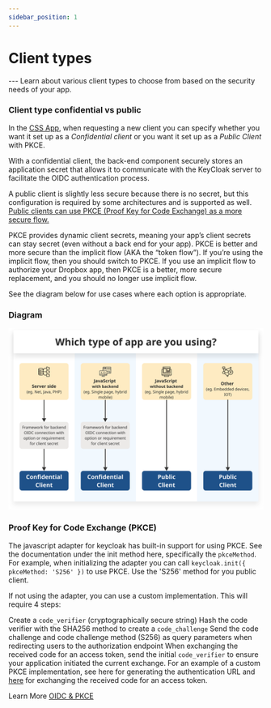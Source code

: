 ```yaml
---
sidebar_position: 1
---
```


# Client types

--- Learn about various client types to choose from based on the security needs of your app.

### Client type confidential vs public

In the [CSS App](https://bcgov.github.io/sso-requests), when requesting a new client you can specify whether you want it set up as a _Confidential client_ or you want it set up as a _Public Client_ with PKCE.

With a confidential client, the back-end component securely stores an application secret that allows it to communicate with the KeyCloak server to facilitate the OIDC authentication process.

A public client is slightly less secure because there is no secret, but this configuration is required by some architectures and is supported as well. [Public clients can use PKCE (Proof Key for Code Exchange) as a more secure flow.](client-types#proof-key-for-code-exchange-pkce)

PKCE provides dynamic client secrets, meaning your app’s client secrets can stay secret (even without a back end for your app). PKCE is better and more secure than the implicit flow (AKA the “token flow”). If you’re using the implicit flow, then you should switch to PKCE. If you use an implicit flow to authorize your Dropbox app, then PKCE is a better, more secure replacement, and you should no longer use implicit flow.

See the diagram below for use cases where each option is appropriate.

### Diagram

![Private vs Confidential](client_type_Dec2023.svg)

### Proof Key for Code Exchange (PKCE)

The javascript adapter for keycloak has built-in support for using PKCE. See the documentation under the init method here, specifically the `pkceMethod`. For example, when initializing the adapter you can call `keycloak.init({ pkceMethod: 'S256' })` to use PKCE. Use the 'S256' method for you public client.

If not using the adapter, you can use a custom implementation. This will require 4 steps:

Create a `code_verifier` (cryptographically secure string)
Hash the code verifier with the SHA256 method to create a `code_challenge`
Send the code challenge and code challenge method (S256) as query parameters when redirecting users to the authorization endpoint
When exchanging the received code for an access token, send the initial `code_verifier` to ensure your application initiated the current exchange.
For an example of a custom PKCE implementation, see here for generating the authentication URL and [here](https://github.com/bcgov/sso-requests/blob/dev/app/utils/openid.ts) for exchanging the received code for an access token.

Learn More [OIDC & PKCE](https://auth0.com/docs/get-started/authentication-and-authorization-flow/authorization-code-flow-with-proof-key-for-code-exchange-pkce)
